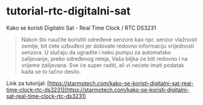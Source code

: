 # tutorial-rtc-digitalni-sat
Kako se koristi Digitalni Sat - Real Time Clock / RTC DS3231
> Nakon što naučite koristiti određene senzore kao npr. senzor vlažnosti zemlje, bit ćete uzbuđeni jer dobivate redovno informaciju vrijednosti senzora. U slučaju da ugradite i neku pumpu za automatsko zalijevanje, preko određenog releja, Vaša biljka će biti redovno i na vrijeme zalijevana. Sve će super raditi, ali vi nećete imati podatak kada se to tačno desilo.

Link za tutorijal: [https://starmotech.com/kako-se-koristi-digitalni-sat-real-time-clock-rtc-ds3231](https://starmotech.com/kako-se-koristi-digitalni-sat-real-time-clock-rtc-ds3231)
